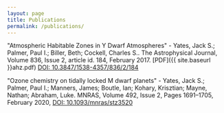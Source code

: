 ```yaml
---
layout: page
title: Publications
permalink: /publications/
---
```


"Atmospheric Habitable Zones in Y Dwarf Atmospheres" - Yates, Jack S.; Palmer, Paul I.; Biller, Beth; Cockell, Charles S.. The Astrophysical Journal, Volume 836, Issue 2, article id. 184, February 2017. [PDF]({{ site.baseurl }}ahz.pdf) [DOI: 10.3847/1538-4357/836/2/184](https://doi.org/10.3847/1538-4357/836/2/184) 

"Ozone chemistry on tidally locked M dwarf planets" - Yates, Jack S.; Palmer, Paul I.; Manners, James; Boutle, Ian; Kohary, Krisztian; Mayne, Nathan; Abraham, Luke. MNRAS, Volume 492, Issue 2, Pages 1691–1705, February 2020, [DOI: 10.1093/mnras/stz3520](https://doi.org/10.1093/mnras/stz3520)



